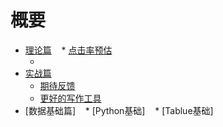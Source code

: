 # 概要

* [理论篇](part1/README.md)
    * [点击率预估](part1/writing.md)
    * [](part1/gitbook.md)
* [实战篇](part2/README.md)
    * [期待反馈](part2/feedback_please.md)
    * [更好的写作工具](part2/better_tools.md)
* [数据基础篇]
    * [Python基础]
    * [Tablue基础]
